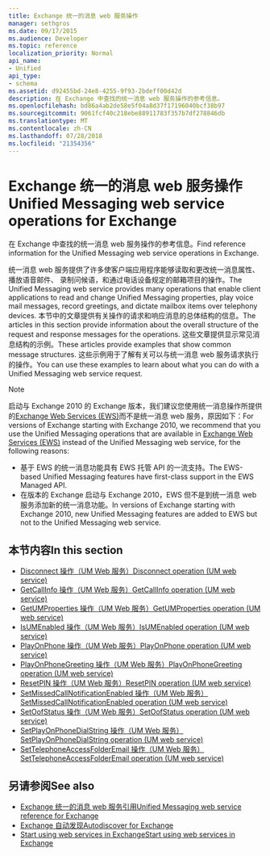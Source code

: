 ```yaml
---
title: Exchange 统一的消息 web 服务操作
manager: sethgros
ms.date: 09/17/2015
ms.audience: Developer
ms.topic: reference
localization_priority: Normal
api_name:
- Unified
api_type:
- schema
ms.assetid: d92455bd-24e8-4255-9f93-2bdeff00d42d
description: 在 Exchange 中查找的统一消息 web 服务操作的参考信息。
ms.openlocfilehash: bd86a4ab2de58e5f04a8d37f17196040bcf38b97
ms.sourcegitcommit: 9061fcf40c218ebe88911783f357b7df278846db
ms.translationtype: MT
ms.contentlocale: zh-CN
ms.lasthandoff: 07/28/2018
ms.locfileid: "21354356"
---
```

# <a name="unified-messaging-web-service-operations-for-exchange"></a><span data-ttu-id="36711-103">Exchange 统一的消息 web 服务操作</span><span class="sxs-lookup"><span data-stu-id="36711-103">Unified Messaging web service operations for Exchange</span></span>

<span data-ttu-id="36711-104">在 Exchange 中查找的统一消息 web 服务操作的参考信息。</span><span class="sxs-lookup"><span data-stu-id="36711-104">Find reference information for the Unified Messaging web service operations in Exchange.</span></span>
  
<span data-ttu-id="36711-105">统一消息 web 服务提供了许多使客户端应用程序能够读取和更改统一消息属性、 播放语音邮件、 录制问候语，和通过电话设备规定的邮箱项目的操作。</span><span class="sxs-lookup"><span data-stu-id="36711-105">The Unified Messaging web service provides many operations that enable client applications to read and change Unified Messaging properties, play voice mail messages, record greetings, and dictate mailbox items over telephony devices.</span></span> <span data-ttu-id="36711-106">本节中的文章提供有关操作的请求和响应消息的总体结构的信息。</span><span class="sxs-lookup"><span data-stu-id="36711-106">The articles in this section provide information about the overall structure of the request and response messages for the operations.</span></span> <span data-ttu-id="36711-107">这些文章提供显示常见消息结构的示例。</span><span class="sxs-lookup"><span data-stu-id="36711-107">These articles provide examples that show common message structures.</span></span> <span data-ttu-id="36711-108">这些示例用于了解有关可以与统一消息 web 服务请求执行的操作。</span><span class="sxs-lookup"><span data-stu-id="36711-108">You can use these examples to learn about what you can do with a Unified Messaging web service request.</span></span>
  
> [!NOTE]
> <span data-ttu-id="36711-109">启动与 Exchange 2010 的 Exchange 版本，我们建议您使用统一消息操作所提供的[Exchange Web Services (EWS)](http://msdn.microsoft.com/library/60285497-0c4e-4e51-84e1-34dd6d89a5d8%28Office.15%29.aspx)而不是统一消息 web 服务，原因如下：</span><span class="sxs-lookup"><span data-stu-id="36711-109">For versions of Exchange starting with Exchange 2010, we recommend that you use the Unified Messaging operations that are available in [Exchange Web Services (EWS)](http://msdn.microsoft.com/library/60285497-0c4e-4e51-84e1-34dd6d89a5d8%28Office.15%29.aspx) instead of the Unified Messaging web service, for the following reasons:</span></span> 
> - <span data-ttu-id="36711-110">基于 EWS 的统一消息功能具有 EWS 托管 API 的一流支持。</span><span class="sxs-lookup"><span data-stu-id="36711-110">The EWS-based Unified Messaging features have first-class support in the EWS Managed API.</span></span> 
> - <span data-ttu-id="36711-111">在版本的 Exchange 启动与 Exchange 2010，EWS 但不是到统一消息 web 服务添加新的统一消息功能。</span><span class="sxs-lookup"><span data-stu-id="36711-111">In versions of Exchange starting with Exchange 2010, new Unified Messaging features are added to EWS but not to the Unified Messaging web service.</span></span> 
  
## <a name="in-this-section"></a><span data-ttu-id="36711-112">本节内容</span><span class="sxs-lookup"><span data-stu-id="36711-112">In this section</span></span>
<span data-ttu-id="36711-113"><a name="bk_InThisSection"> </a></span><span class="sxs-lookup"><span data-stu-id="36711-113"></span></span>

- [<span data-ttu-id="36711-114">Disconnect 操作（UM Web 服务）</span><span class="sxs-lookup"><span data-stu-id="36711-114">Disconnect operation (UM web service)</span></span>](disconnect-operation-um-web-service.md)    
- [<span data-ttu-id="36711-115">GetCallInfo 操作（UM Web 服务）</span><span class="sxs-lookup"><span data-stu-id="36711-115">GetCallInfo operation (UM web service)</span></span>](getcallinfo-operation-um-web-service.md)   
- [<span data-ttu-id="36711-116">GetUMProperties 操作（UM Web 服务）</span><span class="sxs-lookup"><span data-stu-id="36711-116">GetUMProperties operation (UM web service)</span></span>](getumproperties-operation-um-web-service.md)   
- [<span data-ttu-id="36711-117">IsUMEnabled 操作（UM Web 服务）</span><span class="sxs-lookup"><span data-stu-id="36711-117">IsUMEnabled operation (UM web service)</span></span>](isumenabled-operation-um-web-service.md)   
- [<span data-ttu-id="36711-118">PlayOnPhone 操作（UM Web 服务）</span><span class="sxs-lookup"><span data-stu-id="36711-118">PlayOnPhone operation (UM web service)</span></span>](playonphone-operation-um-web-service.md)   
- [<span data-ttu-id="36711-119">PlayOnPhoneGreeting 操作（UM Web 服务）</span><span class="sxs-lookup"><span data-stu-id="36711-119">PlayOnPhoneGreeting operation (UM web service)</span></span>](playonphonegreeting-operation-um-web-service.md)   
- [<span data-ttu-id="36711-120">ResetPIN 操作（UM Web 服务）</span><span class="sxs-lookup"><span data-stu-id="36711-120">ResetPIN operation (UM web service)</span></span>](resetpin-operation-um-web-service.md)   
- [<span data-ttu-id="36711-121">SetMissedCallNotificationEnabled 操作（UM Web 服务）</span><span class="sxs-lookup"><span data-stu-id="36711-121">SetMissedCallNotificationEnabled operation (UM web service)</span></span>](setmissedcallnotificationenabled-operation-um-web-service.md)  
- [<span data-ttu-id="36711-122">SetOofStatus 操作（UM Web 服务）</span><span class="sxs-lookup"><span data-stu-id="36711-122">SetOofStatus operation (UM web service)</span></span>](setoofstatus-operation-um-web-service.md)    
- [<span data-ttu-id="36711-123">SetPlayOnPhoneDialString 操作（UM Web 服务）</span><span class="sxs-lookup"><span data-stu-id="36711-123">SetPlayOnPhoneDialString operation (UM web service)</span></span>](setplayonphonedialstring-operation-um-web-service.md)   
- [<span data-ttu-id="36711-124">SetTelephoneAccessFolderEmail 操作（UM Web 服务）</span><span class="sxs-lookup"><span data-stu-id="36711-124">SetTelephoneAccessFolderEmail operation (UM web service)</span></span>](settelephoneaccessfolderemail-operation-um-web-service.md)
    
## <a name="see-also"></a><span data-ttu-id="36711-125">另请参阅</span><span class="sxs-lookup"><span data-stu-id="36711-125">See also</span></span>

- [<span data-ttu-id="36711-126">Exchange 统一的消息 web 服务引用</span><span class="sxs-lookup"><span data-stu-id="36711-126">Unified Messaging web service reference for Exchange</span></span>](unified-messaging-web-service-reference-for-exchange.md)
- [<span data-ttu-id="36711-127">Exchange 自动发现</span><span class="sxs-lookup"><span data-stu-id="36711-127">Autodiscover for Exchange</span></span>](../exchange-web-services/autodiscover-for-exchange.md)
- [<span data-ttu-id="36711-128">Start using web services in Exchange</span><span class="sxs-lookup"><span data-stu-id="36711-128">Start using web services in Exchange</span></span>](../exchange-web-services/start-using-web-services-in-exchange.md)
    

